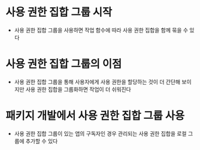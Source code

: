 # 사용 권한 집합 그룹 시작

- 사용 권한 집합 그룹을 사용하면 작업 함수에 따라 사용 권한 집합을 함께 묶을 수 있다

# 사용 권한 집합 그룹의 이점

- 사용 권한 집합 그룹을 통해 사용자에게 사용 권한을 할당하는 것이 더 간단해 보이지만 사용 권한 집합을 그룹화하면 작업이 더 쉬워진다

# 패키지 개발에서 사용 권한 집합 그룹 사용

- 사용 권한 집합 그룹이 있는 앱의 구독자인 경우 관리되는 사용 권한 집합을 로컬 그룹에 추가할 수 있다
